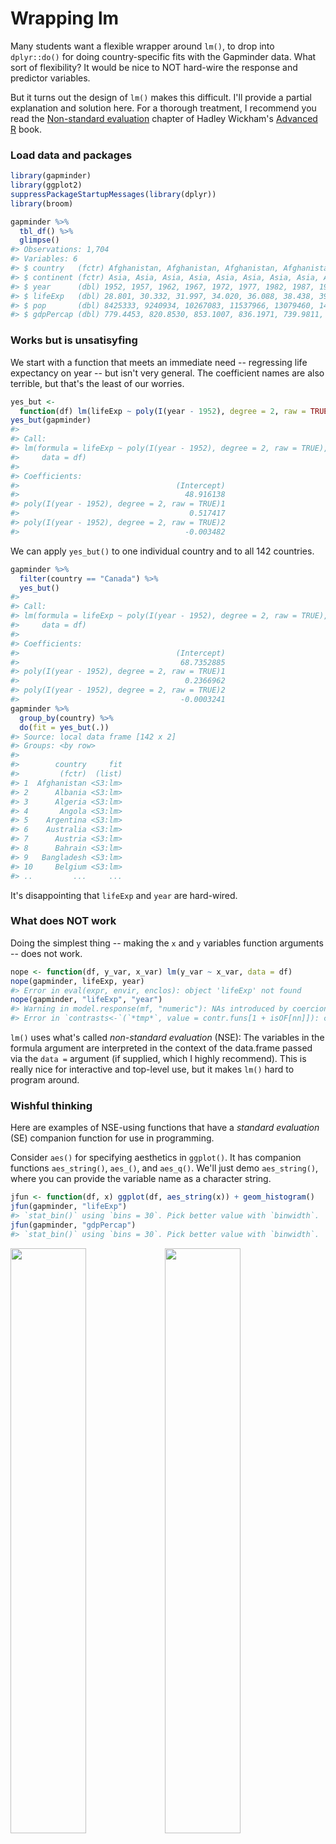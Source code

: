 # Wrapping lm



Many students want a flexible wrapper around `lm()`, to drop into `dplyr::do()` for doing country-specific fits with the Gapminder data. What sort of flexibility? It would be nice to NOT hard-wire the response and predictor variables.

But it turns out the design of `lm()` makes this difficult. I'll provide a partial explanation and solution here. For a thorough treatment, I recommend you read the [Non-standard evaluation](http://adv-r.had.co.nz/Computing-on-the-language.html) chapter of Hadley Wickham's [Advanced R](http://adv-r.had.co.nz) book.

### Load data and packages


```r
library(gapminder)
library(ggplot2)
suppressPackageStartupMessages(library(dplyr))
library(broom)

gapminder %>%
  tbl_df() %>%
  glimpse()
#> Observations: 1,704
#> Variables: 6
#> $ country   (fctr) Afghanistan, Afghanistan, Afghanistan, Afghanistan,...
#> $ continent (fctr) Asia, Asia, Asia, Asia, Asia, Asia, Asia, Asia, Asi...
#> $ year      (dbl) 1952, 1957, 1962, 1967, 1972, 1977, 1982, 1987, 1992...
#> $ lifeExp   (dbl) 28.801, 30.332, 31.997, 34.020, 36.088, 38.438, 39.8...
#> $ pop       (dbl) 8425333, 9240934, 10267083, 11537966, 13079460, 1488...
#> $ gdpPercap (dbl) 779.4453, 820.8530, 853.1007, 836.1971, 739.9811, 78...
```

### Works but is unsatisyfing

We start with a function that meets an immediate need -- regressing life expectancy on year -- but isn't very general. The coefficient names are also terrible, but that's the least of our worries.


```r
yes_but <-
  function(df) lm(lifeExp ~ poly(I(year - 1952), degree = 2, raw = TRUE), df)
yes_but(gapminder)
#> 
#> Call:
#> lm(formula = lifeExp ~ poly(I(year - 1952), degree = 2, raw = TRUE), 
#>     data = df)
#> 
#> Coefficients:
#>                                   (Intercept)  
#>                                     48.916138  
#> poly(I(year - 1952), degree = 2, raw = TRUE)1  
#>                                      0.517417  
#> poly(I(year - 1952), degree = 2, raw = TRUE)2  
#>                                     -0.003482
```

We can apply `yes_but()` to one individual country and to all 142 countries.


```r
gapminder %>%
  filter(country == "Canada") %>% 
  yes_but()
#> 
#> Call:
#> lm(formula = lifeExp ~ poly(I(year - 1952), degree = 2, raw = TRUE), 
#>     data = df)
#> 
#> Coefficients:
#>                                   (Intercept)  
#>                                    68.7352885  
#> poly(I(year - 1952), degree = 2, raw = TRUE)1  
#>                                     0.2366962  
#> poly(I(year - 1952), degree = 2, raw = TRUE)2  
#>                                    -0.0003241
gapminder %>% 
  group_by(country) %>% 
  do(fit = yes_but(.))
#> Source: local data frame [142 x 2]
#> Groups: <by row>
#> 
#>        country     fit
#>         (fctr)  (list)
#> 1  Afghanistan <S3:lm>
#> 2      Albania <S3:lm>
#> 3      Algeria <S3:lm>
#> 4       Angola <S3:lm>
#> 5    Argentina <S3:lm>
#> 6    Australia <S3:lm>
#> 7      Austria <S3:lm>
#> 8      Bahrain <S3:lm>
#> 9   Bangladesh <S3:lm>
#> 10     Belgium <S3:lm>
#> ..         ...     ...
```

It's disappointing that `lifeExp` and `year` are hard-wired.

### What does NOT work

Doing the simplest thing -- making the `x` and `y` variables function arguments -- does not work.


```r
nope <- function(df, y_var, x_var) lm(y_var ~ x_var, data = df)
nope(gapminder, lifeExp, year)
#> Error in eval(expr, envir, enclos): object 'lifeExp' not found
nope(gapminder, "lifeExp", "year")
#> Warning in model.response(mf, "numeric"): NAs introduced by coercion
#> Error in `contrasts<-`(`*tmp*`, value = contr.funs[1 + isOF[nn]]): contrasts can be applied only to factors with 2 or more levels
```

`lm()` uses what's called *non-standard evaluation* (NSE): The variables in the formula argument are interpreted in the context of the data.frame passed via the `data =` argument (if supplied, which I highly recommend). This is really nice for interactive and top-level use, but it makes `lm()` hard to program around.

### Wishful thinking

Here are examples of NSE-using functions that have a *standard evaluation* (SE) companion function for use in programming.

Consider `aes()` for specifying aesthetics in `ggplot()`. It has companion functions `aes_string()`, `aes_()`, and `aes_q()`. We'll just demo `aes_string()`, where you can provide the variable name as a character string.


```r
jfun <- function(df, x) ggplot(df, aes_string(x)) + geom_histogram()
jfun(gapminder, "lifeExp")
#> `stat_bin()` using `bins = 30`. Pick better value with `binwidth`.
jfun(gapminder, "gdpPercap")
#> `stat_bin()` using `bins = 30`. Pick better value with `binwidth`.
```

<img src="block025_lm-poly_files/figure-html/unnamed-chunk-5-1.png" title="" alt="" width="49%" /><img src="block025_lm-poly_files/figure-html/unnamed-chunk-5-2.png" title="" alt="" width="49%" />

Consider `arrange()` from `dplyr`, which orders rows of a `tbl`. It has companion function `arrange_()`, following a general pattern used for the `dplyr` verbs: The SE version has the same name but with `_` tacked on the end. This allows you to specify the variable in a couple ways, including via character string.


```r
jfun2 <- function(df, x, n = 2) head(arrange_(df, x), n)
jfun2(gapminder, "lifeExp")
#>       country continent year lifeExp     pop gdpPercap
#> 1      Rwanda    Africa 1992  23.599 7290203  737.0686
#> 2 Afghanistan      Asia 1952  28.801 8425333  779.4453
jfun2(gapminder, quote(gdpPercap))
#>            country continent year lifeExp      pop gdpPercap
#> 1 Congo, Dem. Rep.    Africa 2002  44.966 55379852  241.1659
#> 2 Congo, Dem. Rep.    Africa 2007  46.462 64606759  277.5519
gapminder %>% 
  group_by(continent) %>% 
  do(jfun2(., ~ pop))
#> Source: local data frame [10 x 6]
#> Groups: continent [5]
#> 
#>                  country continent  year lifeExp     pop  gdpPercap
#>                   (fctr)    (fctr) (dbl)   (dbl)   (dbl)      (dbl)
#> 1  Sao Tome and Principe    Africa  1952  46.471   60011   879.5836
#> 2  Sao Tome and Principe    Africa  1957  48.945   61325   860.7369
#> 3    Trinidad and Tobago  Americas  1952  59.100  662850  3023.2719
#> 4    Trinidad and Tobago  Americas  1957  61.800  764900  4100.3934
#> 5                Bahrain      Asia  1952  50.939  120447  9867.0848
#> 6                Bahrain      Asia  1957  53.832  138655 11635.7995
#> 7                Iceland    Europe  1952  72.490  147962  7267.6884
#> 8                Iceland    Europe  1957  73.470  165110  9244.0014
#> 9            New Zealand   Oceania  1952  69.390 1994794 10556.5757
#> 10           New Zealand   Oceania  1957  70.260 2229407 12247.3953
```

But sadly there is no `lm_()` for us to build around in our application.

### A solution: if you can't beat 'em, join 'em

I'm actually not providing an equivalent of `aes_string()` or `arrange_()` for `lm()`. Specifically, the function below still uses NSE. Why? Because we often use `year` as a predictor and usually want to shift it by its minimum, so that the intercept is more interpretable.

Here's a function that plays well with `dplyr::do()`, but with flexibility re: the response and predictor variables. `lm_poly_raw()` uses `lm()` to fit polynomial models of a chosen degree and with other arguments passed via `...`.


```r
lm_poly_raw <- function(df, y, x, degree = 1, ...) {
  lm_formula <-
    substitute(y ~ poly(x, degree, raw = TRUE),
               list(y = substitute(y), x = substitute(x), degree = degree))
  eval(lm(lm_formula, data = df, ...))
}
```

Use it on the full dataset and on one country:


```r
lm_poly_raw(gapminder, y = lifeExp, x = I(year - 1952))
#> 
#> Call:
#> lm(formula = lm_formula, data = df)
#> 
#> Coefficients:
#>                         (Intercept)  poly(I(year - 1952), 1, raw = TRUE)  
#>                             50.5121                               0.3259
gapminder %>% 
  filter(country == "Canada") %>% 
  lm_poly_raw(y = lifeExp, x = I(year - 1952))
#> 
#> Call:
#> lm(formula = lm_formula, data = df)
#> 
#> Coefficients:
#>                         (Intercept)  poly(I(year - 1952), 1, raw = TRUE)  
#>                             68.8838                               0.2189
```

Use it with different response and predictor variables (plot included, so you can sanity check estimated coefficients -- we haven't fit this model *ad nauseum*):


```r
gapminder %>% 
  lm_poly_raw(y = lifeExp, x = log(gdpPercap/median(gdpPercap)))
#> 
#> Call:
#> lm(formula = lm_formula, data = df)
#> 
#> Coefficients:
#>                                           (Intercept)  
#>                                                59.565  
#> poly(log(gdpPercap/median(gdpPercap)), 1, raw = TRUE)  
#>                                                 8.405
gapminder %>% 
  ggplot(aes(x = log(gdpPercap/median(gdpPercap)), y = lifeExp)) +
  geom_point() +
  geom_smooth(method = "lm", se = FALSE)
```

![](block025_lm-poly_files/figure-html/unnamed-chunk-9-1.png) 

Prove that we can control other `lm()` arguments, such as `NA` handling. Here we request that `lm()` refuse to work in the presence of `NA`s and test with a suitably offensive dataset:


```r
belgium <- gapminder %>% filter(country == "Belgium")
lm_poly_raw(belgium, y = lifeExp, x = I(year - 1952))
#> 
#> Call:
#> lm(formula = lm_formula, data = df)
#> 
#> Coefficients:
#>                         (Intercept)  poly(I(year - 1952), 1, raw = TRUE)  
#>                             67.8919                               0.2091
belgium$year[3] <- NA
lm_poly_raw(belgium, y = lifeExp, x = I(year - 1952), na.action = na.fail)
#> Error in poly(I(year - 1952), 1, raw = TRUE): missing values are not allowed in 'poly'
```

To be clear, the last error is a confirmation that things are working.

One of the very next things I would do in an analysis is to attack the terrible names of the estimated coefficients.

## Use our `lm` wrapper with `broom`

Don't forget: we're still fitting plain vanilla linear models, so you can still use `lm_poly_raw()` with the `broom` package.

Fit and tidy at once:


```r
g_ests <- gapminder %>%
  group_by(country, continent) %>% 
  do(tidy(lm_poly_raw(., lifeExp, I(year - 1952))))
g_ests
#> Source: local data frame [284 x 7]
#> Groups: country, continent [142]
#> 
#>        country continent                                term   estimate
#>         (fctr)    (fctr)                               (chr)      (dbl)
#> 1  Afghanistan      Asia                         (Intercept) 29.9072949
#> 2  Afghanistan      Asia poly(I(year - 1952), 1, raw = TRUE)  0.2753287
#> 3      Albania    Europe                         (Intercept) 59.2291282
#> 4      Albania    Europe poly(I(year - 1952), 1, raw = TRUE)  0.3346832
#> 5      Algeria    Africa                         (Intercept) 43.3749744
#> 6      Algeria    Africa poly(I(year - 1952), 1, raw = TRUE)  0.5692797
#> 7       Angola    Africa                         (Intercept) 32.1266538
#> 8       Angola    Africa poly(I(year - 1952), 1, raw = TRUE)  0.2093399
#> 9    Argentina  Americas                         (Intercept) 62.6884359
#> 10   Argentina  Americas poly(I(year - 1952), 1, raw = TRUE)  0.2317084
#> ..         ...       ...                                 ...        ...
#> Variables not shown: std.error (dbl), statistic (dbl), p.value (dbl)
```

Or store fits.


```r
fits <- gapminder %>%
  group_by(country, continent) %>%
  do(fit = lm_poly_raw(., lifeExp, I(year - 1952)))
fits
#> Source: local data frame [142 x 3]
#> Groups: <by row>
#> 
#>        country continent     fit
#>         (fctr)    (fctr)  (list)
#> 1  Afghanistan      Asia <S3:lm>
#> 2      Albania    Europe <S3:lm>
#> 3      Algeria    Africa <S3:lm>
#> 4       Angola    Africa <S3:lm>
#> 5    Argentina  Americas <S3:lm>
#> 6    Australia   Oceania <S3:lm>
#> 7      Austria    Europe <S3:lm>
#> 8      Bahrain      Asia <S3:lm>
#> 9   Bangladesh      Asia <S3:lm>
#> 10     Belgium    Europe <S3:lm>
#> ..         ...       ...     ...
```

Then go after tidy info on the fitted models (`glance.lm()`), estimated parameters (see above; `tidy.lm()`), or the observed data (`augment.lm()`).


```r
fits %>% 
  glance(fit)
#> Source: local data frame [142 x 13]
#> Groups: country, continent [142]
#> 
#>        country continent r.squared adj.r.squared     sigma  statistic
#>         (fctr)    (fctr)     (dbl)         (dbl)     (dbl)      (dbl)
#> 1  Afghanistan      Asia 0.9477123     0.9424835 1.2227880  181.24941
#> 2      Albania    Europe 0.9105778     0.9016355 1.9830615  101.82901
#> 3      Algeria    Africa 0.9851172     0.9836289 1.3230064  661.91709
#> 4       Angola    Africa 0.8878146     0.8765961 1.4070091   79.13818
#> 5    Argentina  Americas 0.9955681     0.9951249 0.2923072 2246.36635
#> 6    Australia   Oceania 0.9796477     0.9776125 0.6206086  481.34586
#> 7      Austria    Europe 0.9921340     0.9913474 0.4074094 1261.29629
#> 8      Bahrain      Asia 0.9667398     0.9634138 1.6395865  290.65974
#> 9   Bangladesh      Asia 0.9893609     0.9882970 0.9766908  929.92637
#> 10     Belgium    Europe 0.9945406     0.9939946 0.2929025 1821.68840
#> ..         ...       ...       ...           ...       ...        ...
#> Variables not shown: p.value (dbl), df (int), logLik (dbl), AIC (dbl), BIC
#>   (dbl), deviance (dbl), df.residual (int)
fits %>% 
  tidy(fit)
#> Source: local data frame [284 x 7]
#> Groups: country, continent [142]
#> 
#>        country continent                                term   estimate
#>         (fctr)    (fctr)                               (chr)      (dbl)
#> 1  Afghanistan      Asia                         (Intercept) 29.9072949
#> 2  Afghanistan      Asia poly(I(year - 1952), 1, raw = TRUE)  0.2753287
#> 3      Albania    Europe                         (Intercept) 59.2291282
#> 4      Albania    Europe poly(I(year - 1952), 1, raw = TRUE)  0.3346832
#> 5      Algeria    Africa                         (Intercept) 43.3749744
#> 6      Algeria    Africa poly(I(year - 1952), 1, raw = TRUE)  0.5692797
#> 7       Angola    Africa                         (Intercept) 32.1266538
#> 8       Angola    Africa poly(I(year - 1952), 1, raw = TRUE)  0.2093399
#> 9    Argentina  Americas                         (Intercept) 62.6884359
#> 10   Argentina  Americas poly(I(year - 1952), 1, raw = TRUE)  0.2317084
#> ..         ...       ...                                 ...        ...
#> Variables not shown: std.error (dbl), statistic (dbl), p.value (dbl)
fits %>% 
  augment(fit)
#> Source: local data frame [1,704 x 11]
#> Groups: country, continent [142]
#> 
#>        country continent lifeExp poly.I.year...1952...1..raw...TRUE.
#>         (fctr)    (fctr)   (dbl)                               (dbl)
#> 1  Afghanistan      Asia  28.801                                   0
#> 2  Afghanistan      Asia  30.332                                   5
#> 3  Afghanistan      Asia  31.997                                  10
#> 4  Afghanistan      Asia  34.020                                  15
#> 5  Afghanistan      Asia  36.088                                  20
#> 6  Afghanistan      Asia  38.438                                  25
#> 7  Afghanistan      Asia  39.854                                  30
#> 8  Afghanistan      Asia  40.822                                  35
#> 9  Afghanistan      Asia  41.674                                  40
#> 10 Afghanistan      Asia  41.763                                  45
#> ..         ...       ...     ...                                 ...
#> Variables not shown: .fitted (dbl), .se.fit (dbl), .resid (dbl), .hat
#>   (dbl), .sigma (dbl), .cooksd (dbl), .std.resid (dbl)
```
